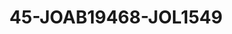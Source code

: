 ---
title: 45-JOAB19468-JOL1549
image: /v1543919832/viterbo/45-JOAB19468-JOL1549.jpg
brand: jolie
layout: vestito
---